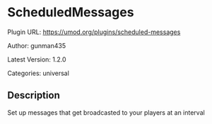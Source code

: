 # ScheduledMessages

Plugin URL: https://umod.org/plugins/scheduled-messages

Author: gunman435

Latest Version: 1.2.0

Categories: universal

## Description

Set up messages that get broadcasted to your players at an interval
